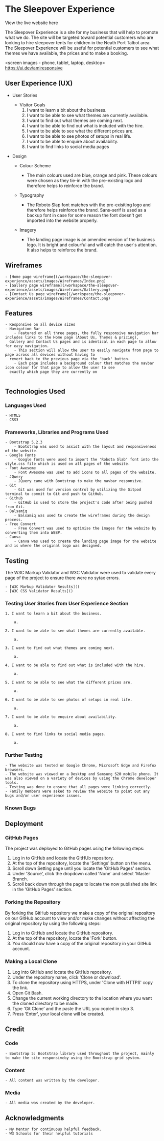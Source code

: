 # The Sleepover Experience

View the live website here

The Sleepover Experience is a site for my business that will help to promote what we do.
The site will be targeted toward potential customers who are looking to hire sleepover tents for children in the Neath Port Talbot area.
The Sleepover Experience will be useful for potential customers to see what themes we have available, the prices and to make a booking.

<screen images - phone, tablet, laptop, desktop> https://ui.dev/amiresponsive


## User Experience (UX)

- User Stories
	- Visitor Goals
		1. I want to learn a bit about the business.
		2. I want to be able to see what themes are currently available.
		3. I want to find out what themes are coming next.
		4. I want to be able to find out what is included with the hire.
		5. I want to be able to see what the different prices are.
		6. I want to be able to see photos of setups in real life.
		7. I want to be able to enquire about availability.
		8. I want to find links to social media pages

- Design
	- Colour Scheme	
		- The main colours used are blue, orange and pink. These colours were chosen as they tie-in with the pre-existing logo and therefore helps to reinforce the brand.

	- Typography
		- The Roboto Slap font matches with the pre-exisiting logo and therefore helps reinforce the brand. Sans-serif is used as a backup font in case for some reason the font doesn't get imported into the website properly.

	- Imagery
		- The landing page image is an amended version of the business logo. It is bright and colourful and will catch the user's attention. It also helps to reinforce the brand.


## Wireframes

	- [Home page wireframe](/workspace/the-sleepover-experience/assets/images/Wireframes/Index.png)
	- [Gallery page wireframe](/workspace/the-sleepover-experience/assets/images/Wireframes/Gallery.png)
	- [Contact Us page wireframe](/workspace/the-sleepover-experience/assets/images/Wireframes/Contact.png)


## Features

	- Responsive on all device sizes
	- Navigation Bar
		- Featured on all three pages, the fully responsive navigation bar includes links to the Home page (About Us, Themes & pricing),
	  Gallery and Contact Us pages and is identical in each page to allow for easy navigation.
		- This section will allow the user to easily navigate from page to page across all devices without having to 
	  revert back to the previous page via the 'back' button.
		- Each page includes a background colour that matches the navbar icon colour for that page to allow the user to see 
	  exactly which page they are currently on
<img nav bar>


## Technologies Used

### Languages Used

	- HTML5
	- CSS3

### Frameworks, Libraries and Programs Used

	- Bootstrap 5.2.3 
		- Bootstrap was used to assist with the layout and responsiveness of the website.
	- Google Fonts 
		- Google fonts were used to import the 'Robota Slab' font into the style.css file which is used on all pages of the website.
	- Font Awesome 
		- Font Awesome was used to add icons to all pages of the website.
	- JQuery
		- JQuery came with Bootstrap to make the navbar responsive.
	- Git
		- Git was used for version control by utilizing the Gitpod terminal to commit to Git and push to GitHub.
	- Github
		- GitHub is used to store the project's code after being pushed from Git.
	- Balsamiq 
		- Balsamiq was used to create the wireframes during the design process.
	- Free Convert 
		- Free Convert was used to optimise the images for the website by converting them into WEBP.
	- Canva 
		- Canva was used to create the landing page image for the website and is where the original logo was designed.


## Testing

The W3C Markup Validator and W3C  Validator were used to validate every page of the project to ensure there were no sytax errors.

	- [W3C Markup Validator Results]()
	- [W3C CSS Validator Results]() 

### Testing User Stories from User Experience Section

	1. I want to learn a bit about the business.

		a.

	2. I want to be able to see what themes are currently available.

		a.

	3. I want to find out what themes are coming next.

		a.

	4. I want to be able to find out what is included with the hire.

		a.

	5. I want to be able to see what the different prices are.

		a.

	6. I want to be able to see photos of setups in real life.

		a.

	7. I want to be able to enquire about availability.

		a.

	8. I want to find links to social media pages.

		a.

### Further Testing

	- The website was tested on Google Chrome, Microsoft Edge and Firefox browsers.
	- The website was viewed on a Desktop and Samsung S20 mobile phone. It was also viewed on a variety of devices by using the Chrome developer tools.
	- Testing was done to ensure that all pages were linking correctly.
	- Family members were asked to review the website to point out any bugs and/or user experience issues.

### Known Bugs



## Deployment

### GitHub Pages

The project was deployed to GitHub pages using the following steps:

1. Log in to GitHub and locate the GitHUb repository.
2. At the top of the repository, locate the 'Settings' button on the menu.
3. Scroll down Setting page until you locate the 'GitHub Pages' section.
4. Under 'Source', click the dropdown called 'None' and select 'Master Branch.
5. Scroll back down through the page to locate the now published site link in the 'GitHub Pages' section.

### Forking the Repository

By forking the GitHub repository we make a copy of the original repository on our GitHub account to view and/or make changes without affecting the original repository by using the following steps:

1. Log in to GitHub and locate the GitHub repository.
2. At the top of the repository, locate the 'Fork' button.
3. You should now have a copy of the original repository in your GitHub account.

### Making a Local Clone

1. Log into GitHub and locate the GitHub repository.
2. Under the repository name, click 'Clone or download'.
3. To clone the repository using HTTPS, under 'Clone with HTTPS' copy the link.
4. Open Git Bash.
5. Change the current working directory to the location where you want the cloned directory to be made.
6. Type 'Git Clone' and the paste the URL you copied in step 3.
7. Press 'Enter', your local clone will be created.


## Credit

### Code

	- Bootstrap 5: Bootstrap library used throughout the project, mainly to make the site responsiveby using the Bootstrap grid system.

### Content

	- All content was written by the developer.

### Media

	- All media was created by the developer.


## Acknowledgments

	- My Mentor for continuous helpful feedback.
	- W3 Schools for their helpful tutorials